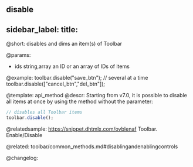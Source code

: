 disable
---
sidebar_label: 
title: 
---          

@short: disables and dims an item(s) of Toolbar


@params:
- ids 		string,array		an ID or an array of IDs of items



@example:
toolbar.disable("save_btn");
// several at a time
toolbar.disable(["cancel_btn","del_btn"]);


@template: api_method
@descr:
Starting from v7.0, it is possible to disable all items at once by using the method without the parameter:

~~~js
// disables all Toolbar items
toolbar.disable();
~~~

@relatedsample: https://snippet.dhtmlx.com/ovblenaf	Toolbar. Enable/Disable

@related: toolbar/common_methods.md#disablingandenablingcontrols

@changelog:


